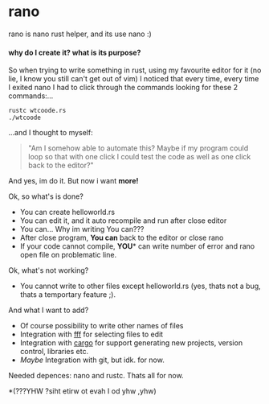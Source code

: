 # rano
rano is nano rust helper, and its use nano :)
#### why do I create it? what is its purpose?
So when trying to write something in rust, using my favourite editor for it (no lie, I know you still can't get out of vim) I noticed that every time, every time I exited nano I had to click through the commands looking for these 2 commands:...
``` 
rustc wtcoode.rs
./wtcoode
```
...and I thought to myself:
> "Am I somehow able to automate this? Maybe if my program could loop so that with one click I could test the code as well as one click back to the editor?"

And yes, im do it. But now i want **more!**

Ok, so what's is done?
* You can create helloworld.rs
* You can edit it, and it auto recompile and run after close editor
* You can... Why im writing You can??? 
* After close program, **You can** back to the editor or close rano
* If your code cannot compile, **YOU*** can write number of error and rano open file on problematic line.

Ok, what's not working?
* You cannot write to other files except helloworld.rs (yes, thats not a bug, thats a temportary feature ;).

And what I want to add?
* Of course possibility to write other names of files
* Integration with [fff](https://github.com/dylanaraps/fff) for selecting files to edit
* Integration with [cargo](https://github.com/rust-lang/cargo) for support generating new projects, version control, libraries etc.
* *Maybe* Integration with git, but idk. for now.

Needed depences: nano and rustc.
Thats all for now.


*(???YHW ?siht etirw ot evah I od yhw ,yhw)

